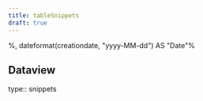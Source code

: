 ```yaml
---
title: tableSnippets
draft: true
---
```

%,
   dateformat(creationdate, "yyyy-MM-dd") AS "Date"%

## Dataview
type:: snippets